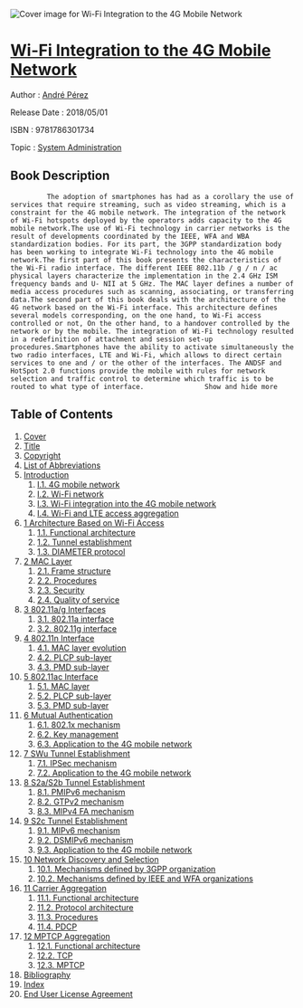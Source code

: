 ![Cover image for Wi-Fi Integration to the 4G Mobile Network](https://imgdetail.ebookreading.net/cover/cover/20200215/EB9781786301734.jpg)

[Wi-Fi Integration to the 4G Mobile Network](https://ebookreading.net/view/book/Wi-Fi+Integration+to+the+4G+Mobile+Network-EB9781786301734_1.html "Wi-Fi Integration to the 4G Mobile Network")
====================================================================================================================

Author : [André Pérez](https://ebookreading.net/search/author/Andr%C3%A9+P%C3%A9rez)

Release Date : 2018/05/01

ISBN : 9781786301734

Topic : [System Administration](https://ebookreading.net/search/category/system-administration)

Book Description
-----------------

             The adoption of smartphones has had as a corollary the use of services that require streaming, such as video streaming, which is a constraint for the 4G mobile network. The integration of the network of Wi-Fi hotspots deployed by the operators adds capacity to the 4G mobile network.The use of Wi-Fi technology in carrier networks is the result of developments coordinated by the IEEE, WFA and WBA standardization bodies. For its part, the 3GPP standardization body has been working to integrate Wi-Fi technology into the 4G mobile network.The first part of this book presents the characteristics of the Wi-Fi radio interface. The different IEEE 802.11b / g / n / ac physical layers characterize the implementation in the 2.4 GHz ISM frequency bands and U- NII at 5 GHz. The MAC layer defines a number of media access procedures such as scanning, associating, or transferring data.The second part of this book deals with the architecture of the 4G network based on the Wi-Fi interface. This architecture defines several models corresponding, on the one hand, to Wi-Fi access controlled or not, On the other hand, to a handover controlled by the network or by the mobile. The integration of Wi-Fi technology resulted in a redefinition of attachment and session set-up procedures.Smartphones have the ability to activate simultaneously the two radio interfaces, LTE and Wi-Fi, which allows to direct certain services to one and / or the other of the interfaces. The ANDSF and HotSpot 2.0 functions provide the mobile with rules for network selection and traffic control to determine which traffic is to be routed to what type of interface.               Show and hide more                
Table of Contents
-----------------

1. [Cover](https://ebookreading.net/view/book/Wi-Fi+Integration+to+the+4G+Mobile+Network-EB9781786301734_1.html)
1. [Title](https://ebookreading.net/view/book/Wi-Fi+Integration+to+the+4G+Mobile+Network-EB9781786301734_3.html)
1. [Copyright](https://ebookreading.net/view/book/Wi-Fi+Integration+to+the+4G+Mobile+Network-EB9781786301734_4.html)
1. [List of Abbreviations](https://ebookreading.net/view/book/Wi-Fi+Integration+to+the+4G+Mobile+Network-EB9781786301734_5.html)
1. [Introduction](https://ebookreading.net/view/book/Wi-Fi+Integration+to+the+4G+Mobile+Network-EB9781786301734_6.html)
    1. [I.1. 4G mobile network](https://ebookreading.net/view/book/Wi-Fi+Integration+to+the+4G+Mobile+Network-EB9781786301734_6.html#secI-1)
    1. [I.2. Wi-Fi network](https://ebookreading.net/view/book/Wi-Fi+Integration+to+the+4G+Mobile+Network-EB9781786301734_6.html#secI-2)
    1. [I.3. Wi-Fi integration into the 4G mobile network](https://ebookreading.net/view/book/Wi-Fi+Integration+to+the+4G+Mobile+Network-EB9781786301734_6.html#secI-3)
    1. [I.4. Wi-Fi and LTE access aggregation](https://ebookreading.net/view/book/Wi-Fi+Integration+to+the+4G+Mobile+Network-EB9781786301734_6.html#secI-4)
1. [1 Architecture Based on Wi-Fi Access](https://ebookreading.net/view/book/Wi-Fi+Integration+to+the+4G+Mobile+Network-EB9781786301734_7.html)
    1. [1.1. Functional architecture](https://ebookreading.net/view/book/Wi-Fi+Integration+to+the+4G+Mobile+Network-EB9781786301734_7.html#sec1-1)
    1. [1.2. Tunnel establishment](https://ebookreading.net/view/book/Wi-Fi+Integration+to+the+4G+Mobile+Network-EB9781786301734_7.html#sec1-2)
    1. [1.3. DIAMETER protocol](https://ebookreading.net/view/book/Wi-Fi+Integration+to+the+4G+Mobile+Network-EB9781786301734_7.html#sec1-3)
1. [2 MAC Layer](https://ebookreading.net/view/book/Wi-Fi+Integration+to+the+4G+Mobile+Network-EB9781786301734_8.html)
    1. [2.1. Frame structure](https://ebookreading.net/view/book/Wi-Fi+Integration+to+the+4G+Mobile+Network-EB9781786301734_8.html#sec2-1)
    1. [2.2. Procedures](https://ebookreading.net/view/book/Wi-Fi+Integration+to+the+4G+Mobile+Network-EB9781786301734_8.html#sec2-2)
    1. [2.3. Security](https://ebookreading.net/view/book/Wi-Fi+Integration+to+the+4G+Mobile+Network-EB9781786301734_8.html#sec2-3)
    1. [2.4. Quality of service](https://ebookreading.net/view/book/Wi-Fi+Integration+to+the+4G+Mobile+Network-EB9781786301734_8.html#sec2-4)
1. [3 802.11a/g Interfaces](https://ebookreading.net/view/book/Wi-Fi+Integration+to+the+4G+Mobile+Network-EB9781786301734_9.html)
    1. [3.1. 802.11a interface](https://ebookreading.net/view/book/Wi-Fi+Integration+to+the+4G+Mobile+Network-EB9781786301734_9.html#sec3-1)
    1. [3.2. 802.11g interface](https://ebookreading.net/view/book/Wi-Fi+Integration+to+the+4G+Mobile+Network-EB9781786301734_9.html#sec3-2)
1. [4 802.11n Interface](https://ebookreading.net/view/book/Wi-Fi+Integration+to+the+4G+Mobile+Network-EB9781786301734_10.html)
    1. [4.1. MAC layer evolution](https://ebookreading.net/view/book/Wi-Fi+Integration+to+the+4G+Mobile+Network-EB9781786301734_10.html#sec4-1)
    1. [4.2. PLCP sub-layer](https://ebookreading.net/view/book/Wi-Fi+Integration+to+the+4G+Mobile+Network-EB9781786301734_10.html#sec4-2)
    1. [4.3. PMD sub-layer](https://ebookreading.net/view/book/Wi-Fi+Integration+to+the+4G+Mobile+Network-EB9781786301734_10.html#sec4-3)
1. [5 802.11ac Interface](https://ebookreading.net/view/book/Wi-Fi+Integration+to+the+4G+Mobile+Network-EB9781786301734_11.html)
    1. [5.1. MAC layer](https://ebookreading.net/view/book/Wi-Fi+Integration+to+the+4G+Mobile+Network-EB9781786301734_11.html#sec5-1)
    1. [5.2. PLCP sub-layer](https://ebookreading.net/view/book/Wi-Fi+Integration+to+the+4G+Mobile+Network-EB9781786301734_11.html#sec5-2)
    1. [5.3. PMD sub-layer](https://ebookreading.net/view/book/Wi-Fi+Integration+to+the+4G+Mobile+Network-EB9781786301734_11.html#sec5-3)
1. [6 Mutual Authentication](https://ebookreading.net/view/book/Wi-Fi+Integration+to+the+4G+Mobile+Network-EB9781786301734_12.html)
    1. [6.1. 802.1x mechanism](https://ebookreading.net/view/book/Wi-Fi+Integration+to+the+4G+Mobile+Network-EB9781786301734_12.html#sec6-1)
    1. [6.2. Key management](https://ebookreading.net/view/book/Wi-Fi+Integration+to+the+4G+Mobile+Network-EB9781786301734_12.html#sec6-2)
    1. [6.3. Application to the 4G mobile network](https://ebookreading.net/view/book/Wi-Fi+Integration+to+the+4G+Mobile+Network-EB9781786301734_12.html#sec6-3)
1. [7 SWu Tunnel Establishment](https://ebookreading.net/view/book/Wi-Fi+Integration+to+the+4G+Mobile+Network-EB9781786301734_13.html)
    1. [7.1. IPSec mechanism](https://ebookreading.net/view/book/Wi-Fi+Integration+to+the+4G+Mobile+Network-EB9781786301734_13.html#sec7-1)
    1. [7.2. Application to the 4G mobile network](https://ebookreading.net/view/book/Wi-Fi+Integration+to+the+4G+Mobile+Network-EB9781786301734_13.html#sec7-2)
1. [8 S2a/S2b Tunnel Establishment](https://ebookreading.net/view/book/Wi-Fi+Integration+to+the+4G+Mobile+Network-EB9781786301734_14.html)
    1. [8.1. PMIPv6 mechanism](https://ebookreading.net/view/book/Wi-Fi+Integration+to+the+4G+Mobile+Network-EB9781786301734_14.html#sec8-1)
    1. [8.2. GTPv2 mechanism](https://ebookreading.net/view/book/Wi-Fi+Integration+to+the+4G+Mobile+Network-EB9781786301734_14.html#sec8-2)
    1. [8.3. MIPv4 FA mechanism](https://ebookreading.net/view/book/Wi-Fi+Integration+to+the+4G+Mobile+Network-EB9781786301734_14.html#sec8-3)
1. [9 S2c Tunnel Establishment](https://ebookreading.net/view/book/Wi-Fi+Integration+to+the+4G+Mobile+Network-EB9781786301734_15.html)
    1. [9.1. MIPv6 mechanism](https://ebookreading.net/view/book/Wi-Fi+Integration+to+the+4G+Mobile+Network-EB9781786301734_15.html#sec9-1)
    1. [9.2. DSMIPv6 mechanism](https://ebookreading.net/view/book/Wi-Fi+Integration+to+the+4G+Mobile+Network-EB9781786301734_15.html#sec9-2)
    1. [9.3. Application to the 4G mobile network](https://ebookreading.net/view/book/Wi-Fi+Integration+to+the+4G+Mobile+Network-EB9781786301734_15.html#sec9-3)
1. [10 Network Discovery and Selection](https://ebookreading.net/view/book/Wi-Fi+Integration+to+the+4G+Mobile+Network-EB9781786301734_16.html)
    1. [10.1. Mechanisms defined by 3GPP organization](https://ebookreading.net/view/book/Wi-Fi+Integration+to+the+4G+Mobile+Network-EB9781786301734_16.html#sec10-1)
    1. [10.2. Mechanisms defined by IEEE and WFA organizations](https://ebookreading.net/view/book/Wi-Fi+Integration+to+the+4G+Mobile+Network-EB9781786301734_16.html#sec10-2)
1. [11 Carrier Aggregation](https://ebookreading.net/view/book/Wi-Fi+Integration+to+the+4G+Mobile+Network-EB9781786301734_17.html)
    1. [11.1. Functional architecture](https://ebookreading.net/view/book/Wi-Fi+Integration+to+the+4G+Mobile+Network-EB9781786301734_17.html#sec11-1)
    1. [11.2. Protocol architecture](https://ebookreading.net/view/book/Wi-Fi+Integration+to+the+4G+Mobile+Network-EB9781786301734_17.html#sec11-2)
    1. [11.3. Procedures](https://ebookreading.net/view/book/Wi-Fi+Integration+to+the+4G+Mobile+Network-EB9781786301734_17.html#sec11-3)
    1. [11.4. PDCP](https://ebookreading.net/view/book/Wi-Fi+Integration+to+the+4G+Mobile+Network-EB9781786301734_17.html#sec11-4)
1. [12 MPTCP Aggregation](https://ebookreading.net/view/book/Wi-Fi+Integration+to+the+4G+Mobile+Network-EB9781786301734_18.html)
    1. [12.1. Functional architecture](https://ebookreading.net/view/book/Wi-Fi+Integration+to+the+4G+Mobile+Network-EB9781786301734_18.html#sec12-1)
    1. [12.2. TCP](https://ebookreading.net/view/book/Wi-Fi+Integration+to+the+4G+Mobile+Network-EB9781786301734_18.html#sec12-2)
    1. [12.3. MPTCP](https://ebookreading.net/view/book/Wi-Fi+Integration+to+the+4G+Mobile+Network-EB9781786301734_18.html#sec12-3)
1. [Bibliography](https://ebookreading.net/view/book/Wi-Fi+Integration+to+the+4G+Mobile+Network-EB9781786301734_19.html)
1. [Index](https://ebookreading.net/view/book/Wi-Fi+Integration+to+the+4G+Mobile+Network-EB9781786301734_20.html)
1. [End User License Agreement](https://ebookreading.net/view/book/Wi-Fi+Integration+to+the+4G+Mobile+Network-EB9781786301734_22.html)
